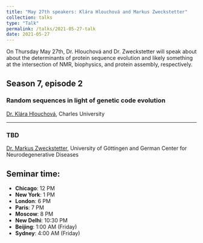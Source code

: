 ```yaml
---
title: "May 27th speakers: Klára Hlouchová and Markus Zweckstetter"
collection: talks
type: "Talk"
permalink: /talks/2021-05-27-talk
date: 2021-05-27
---
```


On Thursday May 27th, Dr. Hlouchová and Dr. Zweckstetter will speak about about the determinants of protein sequence evolution and likely something at the intersection of NMR, biophysics, and protein assembly, respectively.


## Season 7, episode 2

### Random sequences in light of genetic code evolution
[Dr. Klára Hlouchová](http://khlab.org/), Charles University

---

### TBD
[Dr. Markus Zweckstetter](https://www.mpibpc.mpg.de/zweckstetter), University of Göttingen and German Center for Neurodegenerative Diseases

## Seminar time:
* **Chicago**: 12 PM
* **New York**: 1 PM
* **London**: 6 PM
* **Paris**: 7 PM
* **Moscow**: 8 PM
* **New Delhi**: 10:30 PM
* **Beijing**: 1:00 AM (Friday)
* **Sydney**: 4:00 AM (Friday)





